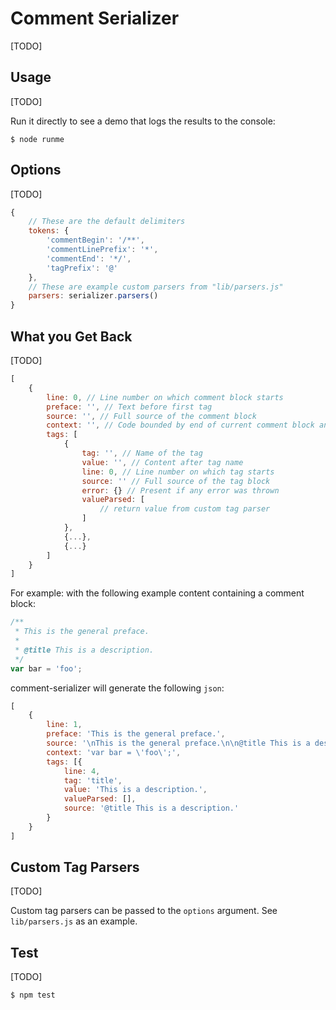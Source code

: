 # Comment Serializer #

[TODO]



## Usage ##

[TODO]

Run it directly to see a demo that logs the results to the console:

```
$ node runme
```



## Options ##

[TODO]

```js
{
    // These are the default delimiters
    tokens: {
        'commentBegin': '/**',
        'commentLinePrefix': '*',
        'commentEnd': '*/',
        'tagPrefix': '@'
    },
    // These are example custom parsers from "lib/parsers.js"
    parsers: serializer.parsers()
}
```



## What you Get Back ##

[TODO]

```js
[
    {
        line: 0, // Line number on which comment block starts
        preface: '', // Text before first tag
        source: '', // Full source of the comment block
        context: '', // Code bounded by end of current comment block and start of next (or EOF)
        tags: [
            {
                tag: '', // Name of the tag
                value: '', // Content after tag name
                line: 0, // Line number on which tag starts
                source: '' // Full source of the tag block
                error: {} // Present if any error was thrown
                valueParsed: [
                    // return value from custom tag parser
                ]
            },
            {...},
            {...}
        ]
    }
]
```

For example: with the following example content containing a comment block:

```js
/**
 * This is the general preface.
 *
 * @title This is a description.
 */
var bar = 'foo';
```

comment-serializer will generate the following `json`:

```js
[
    {
        line: 1,
        preface: 'This is the general preface.',
        source: '\nThis is the general preface.\n\n@title This is a description.\n ',
        context: 'var bar = \'foo\';',
        tags: [{
            line: 4,
            tag: 'title',
            value: 'This is a description.',
            valueParsed: [],
            source: '@title This is a description.'
        }
    }
]
```


## Custom Tag Parsers ##

[TODO]

Custom tag parsers can be passed to the `options` argument. See `lib/parsers.js` as an example.


## Test ##

[TODO]

```
$ npm test
```
